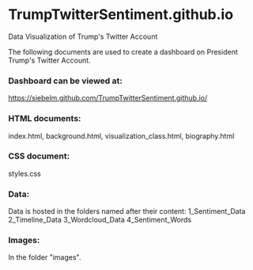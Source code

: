 # TrumpTwitterSentiment.github.io
Data Visualization of Trump's Twitter Account

The following documents are used to create a dashboard on President Trump's Twitter Account.

### Dashboard can be viewed at:
https://siebelm.github.com/TrumpTwitterSentiment.github.io/

### HTML documents:
index.html, background.html, visualization_class.html, biography.html

### CSS document:
styles.css

### Data:
Data is hosted in the folders named after their content:
1_Sentiment_Data
2_Timeline_Data
3_Wordcloud_Data
4_Sentiment_Words

### Images:
In the folder "images".
